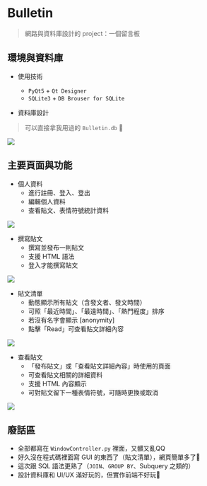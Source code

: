 # Bulletin
> 網路與資料庫設計的 project：一個留言板

## 環境與資料庫

* 使用技術
  * `PyQt5` + `Qt Designer`
  * `SQLite3` + `DB Brouser for SQLite`

* 資料庫設計
> 可以直接拿我用過的 `Bulletin.db` 🤧

![](https://i.imgur.com/8GqbXej.png)

## 主要頁面與功能

* 個人資料
  * 進行註冊、登入、登出
  * 編輯個人資料
  * 查看貼文、表情符號統計資料

![](https://i.imgur.com/RRLSkyE.png)

* 撰寫貼文
  * 撰寫並發布一則貼文
  * 支援 HTML 語法
  * 登入才能撰寫貼文

![](https://i.imgur.com/4M7DQ18.png)

* 貼文清單
  * 動態顯示所有貼文（含發文者、發文時間）
  * 可照「最近時間」、「最遠時間」、「熱門程度」排序
  * 若沒有名字會顯示 [anonymity]
  * 點擊「Read」可查看貼文詳細內容

![](https://i.imgur.com/lKRH5Pz.png)

* 查看貼文
  * 「發布貼文」或「查看貼文詳細內容」時使用的頁面
  * 可查看貼文相關的詳細資料
  * 支援 HTML 內容顯示
  * 可對貼文留下一種表情符號，可隨時更換或取消

![](https://i.imgur.com/ozvEfMe.png)

## 廢話區

* 全部都寫在 `WindowController.py` 裡面，又髒又亂QQ
* 好久沒在程式碼裡面寫 GUI 的東西了（貼文清單），網頁簡單多了🥺
* 這次跟 SQL 語法更熟了（`JOIN`、`GROUP BY`、Subquery 之類的）
* 設計資料庫和 UI/UX 滿好玩的，但實作前端不好玩🫠
